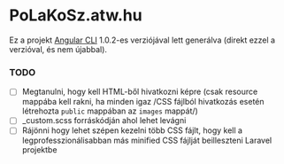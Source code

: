 # PoLaKoSz.atw.hu

Ez a projekt [Angular CLI](https://github.com/angular/angular-cli) 1.0.2-es verziójával lett generálva (direkt ezzel a verzióval, és nem újabbal).

### TODO
- [ ] Megtanulni, hogy kell HTML-ből hivatkozni képre (csak resource mappába kell rakni, ha minden igaz /CSS fájlból hivatkozás esetén létrehozta `public` mappában az `images` mappát/)
- [ ] _custom.scss forráskódján ahol lehet levágni
- [ ] Rájönni hogy lehet szépen kezelni több CSS fájlt, hogy kell a legprofesszionálisabban más minified CSS fájlját beilleszteni Laravel projektbe
